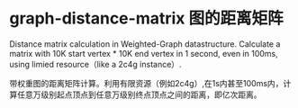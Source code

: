 # graph-distance-matrix 图的距离矩阵
Distance matrix calculation in Weighted-Graph datastructure. Calculate a matrix with 10K start vertex * 10K end vertex in 1 second, even in 100ms, using limied resource（like a 2c4g instance）.

带权重图的距离矩阵计算。利用有限资源（例如2c4g）,在1s内甚至100ms内，计算任意万级别起点顶点到任意万级别终点顶点之间的距离，即亿次距离。
